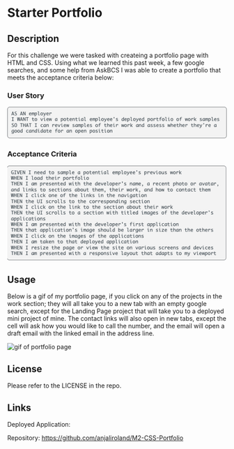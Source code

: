# Starter Portfolio

## Description

For this challenge we were tasked with createing a portfolio page with HTML and CSS. Using what we learned this past week, a few google searches, and some help from AskBCS I was able to create a portfolio that meets the acceptance criteria below:

### User Story

![user story](./assets/images/userStory.png)

### Acceptance Criteria

![acceptance criteria](./assets/images/acceptanceCriteria.png)

## Usage

Below is a gif of my portfolio page, if you click on any of the projects in the work section; they will all take you to a new tab with an empty google search, except for the Landing Page project that will take you to a deployed mini project of mine. The contact links will also open in new tabs, except the cell will ask how you would like to call the number, and the email will open a draft email with the linked email in the address line.

![gif of portfolio page](./assets/images/portfolioGif.gif)

## License

Please refer to the LICENSE in the repo.

## Links

Deployed Application: 

Repository: https://github.com/anjaliroland/M2-CSS-Portfolio